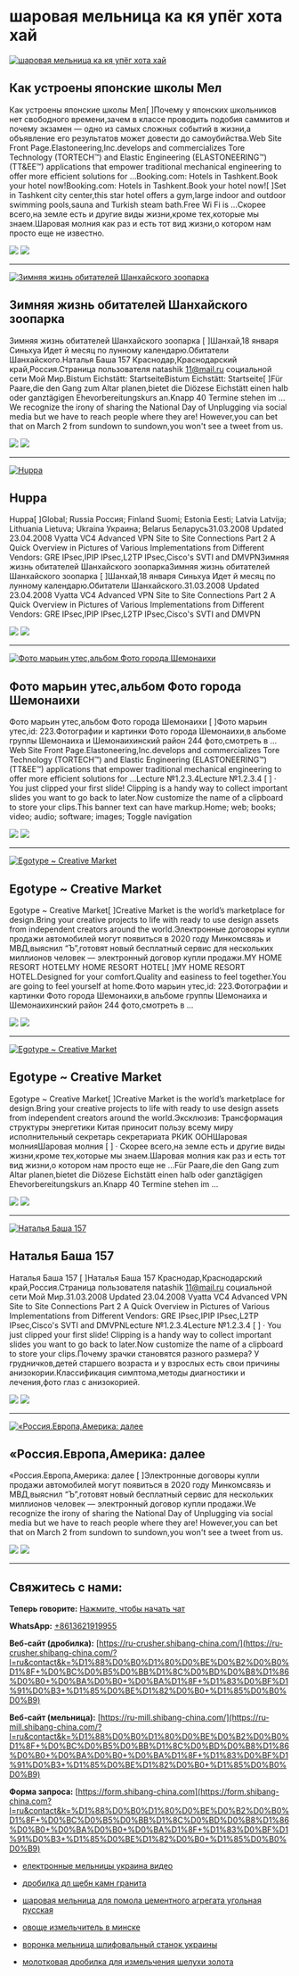 # шаровая мельница ка кя упёг хота хай

<a href="https://swt.shibang-china.com/?l=ru&img&k=%D1%88%D0%B0%D1%80%D0%BE%D0%B2%D0%B0%D1%8F+%D0%BC%D0%B5%D0%BB%D1%8C%D0%BD%D0%B8%D1%86%D0%B0+%D0%BA%D0%B0+%D0%BA%D1%8F+%D1%83%D0%BF%D1%91%D0%B3+%D1%85%D0%BE%D1%82%D0%B0+%D1%85%D0%B0%D0%B9" target="_blank">![шаровая мельница ка кя упёг хота хай](http://static.shibang-china.com/all-800x300/1401.jpg)</a>

## Как устроены японские школы Мел
Как устроены японские школы Мел[ ]Почему у японских школьников нет свободного времени,зачем в классе проводить подобия саммитов и почему экзамен — одно из самых сложных событий в жизни,а объявление его результатов может довести до самоубийства.Web Site Front Page.Elastoneering,Inc.develops and commercializes Tore Technology (TORTECH™) and Elastic Engineering (ELASTONEERING™) (TT&amp;EE™) applications that empower traditional mechanical engineering to offer more efficient solutions for …Booking.com: Hotels in Tashkent.Book your hotel now!Booking.com: Hotels in Tashkent.Book your hotel now![ ]Set in Tashkent city center,this star hotel offers a gym,large indoor and outdoor swimming pools,sauna and Turkish steam bath.Free Wi Fi is …Скорее всего,на земле есть и другие виды жизни,кроме тех,которые мы знаем.Шаровая молния как раз и есть тот вид жизни,о котором нам просто еще не известно.


<a href="https://whatsapp.shibangsoft.com/WhatsApp.php" target="_blank" title="WhatsApp">![](http://static.shibang-china.com/icon/whatsapp.png)</a> <a href="https://swt.shibang-china.com/?l=ru&icon&k=%D1%88%D0%B0%D1%80%D0%BE%D0%B2%D0%B0%D1%8F+%D0%BC%D0%B5%D0%BB%D1%8C%D0%BD%D0%B8%D1%86%D0%B0+%D0%BA%D0%B0+%D0%BA%D1%8F+%D1%83%D0%BF%D1%91%D0%B3+%D1%85%D0%BE%D1%82%D0%B0+%D1%85%D0%B0%D0%B9" target="_blank">![](http://static.shibang-china.com/icon/chat-ru.png)</a>

---

<a href="https://swt.shibang-china.com/?l=ru&img&k=%D1%88%D0%B0%D1%80%D0%BE%D0%B2%D0%B0%D1%8F+%D0%BC%D0%B5%D0%BB%D1%8C%D0%BD%D0%B8%D1%86%D0%B0+%D0%BA%D0%B0+%D0%BA%D1%8F+%D1%83%D0%BF%D1%91%D0%B3+%D1%85%D0%BE%D1%82%D0%B0+%D1%85%D0%B0%D0%B9" target="_blank">![Зимняя жизнь обитателей Шанхайского зоопарка](http://static.shibang-china.com/all-800x300/604.jpg)</a>

## Зимняя жизнь обитателей Шанхайского зоопарка
Зимняя жизнь обитателей Шанхайского зоопарка [ ]Шанхай,18 января Синьхуа  Идет й месяц по лунному календарю.Обитатели Шанхайского.Наталья Баша 157 Краснодар,Краснодарский край,Россия.Страница пользователя natashik 11@mail.ru социальной сети Мой Мир.Bistum Eichst&#228;tt: StartseiteBistum Eichst&#228;tt: Startseite[ ]F&#252;r Paare,die den Gang zum Altar planen,bietet die Di&#246;zese Eichst&#228;tt einen halb oder ganzt&#228;gigen Ehevorbereitungskurs an.Knapp 40 Termine stehen im …We recognize the irony of sharing the National Day of Unplugging via social media but we have to reach people where they are! However,you can bet that on March 2 from sundown to sundown,you won't see a tweet from us.


<a href="https://whatsapp.shibangsoft.com/WhatsApp.php" target="_blank" title="WhatsApp">![](http://static.shibang-china.com/icon/whatsapp.png)</a> <a href="https://swt.shibang-china.com/?l=ru&icon&k=%D1%88%D0%B0%D1%80%D0%BE%D0%B2%D0%B0%D1%8F+%D0%BC%D0%B5%D0%BB%D1%8C%D0%BD%D0%B8%D1%86%D0%B0+%D0%BA%D0%B0+%D0%BA%D1%8F+%D1%83%D0%BF%D1%91%D0%B3+%D1%85%D0%BE%D1%82%D0%B0+%D1%85%D0%B0%D0%B9" target="_blank">![](http://static.shibang-china.com/icon/chat-ru.png)</a>

---

<a href="https://swt.shibang-china.com/?l=ru&img&k=%D1%88%D0%B0%D1%80%D0%BE%D0%B2%D0%B0%D1%8F+%D0%BC%D0%B5%D0%BB%D1%8C%D0%BD%D0%B8%D1%86%D0%B0+%D0%BA%D0%B0+%D0%BA%D1%8F+%D1%83%D0%BF%D1%91%D0%B3+%D1%85%D0%BE%D1%82%D0%B0+%D1%85%D0%B0%D0%B9" target="_blank">![Huppa](http://static.shibang-china.com/all-800x300/748.jpg)</a>

## Huppa
Huppa[ ]Global; Russia Россия; Finland Suomi; Estonia Eesti; Latvia Latvija; Lithuania Lietuva; Ukraina Украина; Belarus Беларусь31.03.2008 Updated 23.04.2008 Vyatta VC4 Advanced VPN Site to Site Connections Part 2 A Quick Overview in Pictures of Various Implementations from Different Vendors: GRE IPsec,IPIP IPsec,L2TP IPsec,Cisco's SVTI and DMVPNЗимняя жизнь обитателей Шанхайского зоопаркаЗимняя жизнь обитателей Шанхайского зоопарка [ ]Шанхай,18 января Синьхуа  Идет й месяц по лунному календарю.Обитатели Шанхайского.31.03.2008 Updated 23.04.2008 Vyatta VC4 Advanced VPN Site to Site Connections Part 2 A Quick Overview in Pictures of Various Implementations from Different Vendors: GRE IPsec,IPIP IPsec,L2TP IPsec,Cisco's SVTI and DMVPN


<a href="https://whatsapp.shibangsoft.com/WhatsApp.php" target="_blank" title="WhatsApp">![](http://static.shibang-china.com/icon/whatsapp.png)</a> <a href="https://swt.shibang-china.com/?l=ru&icon&k=%D1%88%D0%B0%D1%80%D0%BE%D0%B2%D0%B0%D1%8F+%D0%BC%D0%B5%D0%BB%D1%8C%D0%BD%D0%B8%D1%86%D0%B0+%D0%BA%D0%B0+%D0%BA%D1%8F+%D1%83%D0%BF%D1%91%D0%B3+%D1%85%D0%BE%D1%82%D0%B0+%D1%85%D0%B0%D0%B9" target="_blank">![](http://static.shibang-china.com/icon/chat-ru.png)</a>

---

<a href="https://swt.shibang-china.com/?l=ru&img&k=%D1%88%D0%B0%D1%80%D0%BE%D0%B2%D0%B0%D1%8F+%D0%BC%D0%B5%D0%BB%D1%8C%D0%BD%D0%B8%D1%86%D0%B0+%D0%BA%D0%B0+%D0%BA%D1%8F+%D1%83%D0%BF%D1%91%D0%B3+%D1%85%D0%BE%D1%82%D0%B0+%D1%85%D0%B0%D0%B9" target="_blank">![Фото марьин утес,альбом Фото города Шемонаихи](http://static.shibang-china.com/all-800x300/884.jpg)</a>

## Фото марьин утес,альбом Фото города Шемонаихи
Фото марьин утес,альбом Фото города Шемонаихи [ ]Фото марьин утес,id: 223.Фотографии и картинки Фото города Шемонаихи,в альбоме группы Шемонаиха и Шемонаихинский район 244 фото,смотреть в …Web Site Front Page.Elastoneering,Inc.develops and commercializes Tore Technology (TORTECH™) and Elastic Engineering (ELASTONEERING™) (TT&amp;EE™) applications that empower traditional mechanical engineering to offer more efficient solutions for …Lecture №1.2.3.4Lecture №1.2.3.4 [ ]&nbsp;&#0183;&#32;You just clipped your first slide! Clipping is a handy way to collect important slides you want to go back to later.Now customize the name of a clipboard to store your clips.This banner text can have markup.Home; web; books; video; audio; software; images; Toggle navigation


<a href="https://whatsapp.shibangsoft.com/WhatsApp.php" target="_blank" title="WhatsApp">![](http://static.shibang-china.com/icon/whatsapp.png)</a> <a href="https://swt.shibang-china.com/?l=ru&icon&k=%D1%88%D0%B0%D1%80%D0%BE%D0%B2%D0%B0%D1%8F+%D0%BC%D0%B5%D0%BB%D1%8C%D0%BD%D0%B8%D1%86%D0%B0+%D0%BA%D0%B0+%D0%BA%D1%8F+%D1%83%D0%BF%D1%91%D0%B3+%D1%85%D0%BE%D1%82%D0%B0+%D1%85%D0%B0%D0%B9" target="_blank">![](http://static.shibang-china.com/icon/chat-ru.png)</a>

---

<a href="https://swt.shibang-china.com/?l=ru&img&k=%D1%88%D0%B0%D1%80%D0%BE%D0%B2%D0%B0%D1%8F+%D0%BC%D0%B5%D0%BB%D1%8C%D0%BD%D0%B8%D1%86%D0%B0+%D0%BA%D0%B0+%D0%BA%D1%8F+%D1%83%D0%BF%D1%91%D0%B3+%D1%85%D0%BE%D1%82%D0%B0+%D1%85%D0%B0%D0%B9" target="_blank">![Egotype ~ Creative Market](http://static.shibang-china.com/all-800x300/457.jpg)</a>

## Egotype ~ Creative Market
Egotype ~ Creative Market[ ]Creative Market is the world’s marketplace for design.Bring your creative projects to life with ready to use design assets from independent creators around the world.Электронные договоры купли продажи автомобилей могут появиться в 2020 году Минкомсвязь и МВД,выяснил “Ъ”,готовят новый бесплатный сервис для нескольких миллионов человек — электронный договор купли продажи.MY HOME RESORT HOTELMY HOME RESORT HOTEL[ ]MY HOME RESORT HOTEL.Designed for your comfort.Quality and easiness to feel together.You are going to feel yourself at home.Фото марьин утес,id: 223.Фотографии и картинки Фото города Шемонаихи,в альбоме группы Шемонаиха и Шемонаихинский район 244 фото,смотреть в …


<a href="https://whatsapp.shibangsoft.com/WhatsApp.php" target="_blank" title="WhatsApp">![](http://static.shibang-china.com/icon/whatsapp.png)</a> <a href="https://swt.shibang-china.com/?l=ru&icon&k=%D1%88%D0%B0%D1%80%D0%BE%D0%B2%D0%B0%D1%8F+%D0%BC%D0%B5%D0%BB%D1%8C%D0%BD%D0%B8%D1%86%D0%B0+%D0%BA%D0%B0+%D0%BA%D1%8F+%D1%83%D0%BF%D1%91%D0%B3+%D1%85%D0%BE%D1%82%D0%B0+%D1%85%D0%B0%D0%B9" target="_blank">![](http://static.shibang-china.com/icon/chat-ru.png)</a>

---

<a href="https://swt.shibang-china.com/?l=ru&img&k=%D1%88%D0%B0%D1%80%D0%BE%D0%B2%D0%B0%D1%8F+%D0%BC%D0%B5%D0%BB%D1%8C%D0%BD%D0%B8%D1%86%D0%B0+%D0%BA%D0%B0+%D0%BA%D1%8F+%D1%83%D0%BF%D1%91%D0%B3+%D1%85%D0%BE%D1%82%D0%B0+%D1%85%D0%B0%D0%B9" target="_blank">![Egotype ~ Creative Market](http://static.shibang-china.com/all-800x300/500.jpg)</a>

## Egotype ~ Creative Market
Egotype ~ Creative Market[ ]Creative Market is the world’s marketplace for design.Bring your creative projects to life with ready to use design assets from independent creators around the world.Эксклюзив: Трансформация структуры энергетики Китая приносит пользу всему миру исполнительный секретарь секретариата РКИК ООНШаровая молнияШаровая молния [ ]&nbsp;&#0183;&#32;Скорее всего,на земле есть и другие виды жизни,кроме тех,которые мы знаем.Шаровая молния как раз и есть тот вид жизни,о котором нам просто еще не …F&#252;r Paare,die den Gang zum Altar planen,bietet die Di&#246;zese Eichst&#228;tt einen halb oder ganzt&#228;gigen Ehevorbereitungskurs an.Knapp 40 Termine stehen im …


<a href="https://whatsapp.shibangsoft.com/WhatsApp.php" target="_blank" title="WhatsApp">![](http://static.shibang-china.com/icon/whatsapp.png)</a> <a href="https://swt.shibang-china.com/?l=ru&icon&k=%D1%88%D0%B0%D1%80%D0%BE%D0%B2%D0%B0%D1%8F+%D0%BC%D0%B5%D0%BB%D1%8C%D0%BD%D0%B8%D1%86%D0%B0+%D0%BA%D0%B0+%D0%BA%D1%8F+%D1%83%D0%BF%D1%91%D0%B3+%D1%85%D0%BE%D1%82%D0%B0+%D1%85%D0%B0%D0%B9" target="_blank">![](http://static.shibang-china.com/icon/chat-ru.png)</a>

---

<a href="https://swt.shibang-china.com/?l=ru&img&k=%D1%88%D0%B0%D1%80%D0%BE%D0%B2%D0%B0%D1%8F+%D0%BC%D0%B5%D0%BB%D1%8C%D0%BD%D0%B8%D1%86%D0%B0+%D0%BA%D0%B0+%D0%BA%D1%8F+%D1%83%D0%BF%D1%91%D0%B3+%D1%85%D0%BE%D1%82%D0%B0+%D1%85%D0%B0%D0%B9" target="_blank">![Наталья Баша 157](http://static.shibang-china.com/all-800x300/1119.jpg)</a>

## Наталья Баша 157
Наталья Баша 157 [ ]Наталья Баша 157 Краснодар,Краснодарский край,Россия.Страница пользователя natashik 11@mail.ru социальной сети Мой Мир.31.03.2008 Updated 23.04.2008 Vyatta VC4 Advanced VPN Site to Site Connections Part 2 A Quick Overview in Pictures of Various Implementations from Different Vendors: GRE IPsec,IPIP IPsec,L2TP IPsec,Cisco's SVTI and DMVPNLecture №1.2.3.4Lecture №1.2.3.4 [ ]&nbsp;&#0183;&#32;You just clipped your first slide! Clipping is a handy way to collect important slides you want to go back to later.Now customize the name of a clipboard to store your clips.Почему зрачки становятся разного размера? У грудничков,детей старшего возраста и у взрослых есть свои причины анизокории.Классификация симптома,методы диагностики и лечения,фото глаз с анизокорией.


<a href="https://whatsapp.shibangsoft.com/WhatsApp.php" target="_blank" title="WhatsApp">![](http://static.shibang-china.com/icon/whatsapp.png)</a> <a href="https://swt.shibang-china.com/?l=ru&icon&k=%D1%88%D0%B0%D1%80%D0%BE%D0%B2%D0%B0%D1%8F+%D0%BC%D0%B5%D0%BB%D1%8C%D0%BD%D0%B8%D1%86%D0%B0+%D0%BA%D0%B0+%D0%BA%D1%8F+%D1%83%D0%BF%D1%91%D0%B3+%D1%85%D0%BE%D1%82%D0%B0+%D1%85%D0%B0%D0%B9" target="_blank">![](http://static.shibang-china.com/icon/chat-ru.png)</a>

---

<a href="https://swt.shibang-china.com/?l=ru&img&k=%D1%88%D0%B0%D1%80%D0%BE%D0%B2%D0%B0%D1%8F+%D0%BC%D0%B5%D0%BB%D1%8C%D0%BD%D0%B8%D1%86%D0%B0+%D0%BA%D0%B0+%D0%BA%D1%8F+%D1%83%D0%BF%D1%91%D0%B3+%D1%85%D0%BE%D1%82%D0%B0+%D1%85%D0%B0%D0%B9" target="_blank">![&#171;Россия.Европа,Америка: далее](http://static.shibang-china.com/all-800x300/1277.jpg)</a>

## &#171;Россия.Европа,Америка: далее
&#171;Россия.Европа,Америка: далее [ ]Электронные договоры купли продажи автомобилей могут появиться в 2020 году Минкомсвязь и МВД,выяснил “Ъ”,готовят новый бесплатный сервис для нескольких миллионов человек — электронный договор купли продажи.We recognize the irony of sharing the National Day of Unplugging via social media but we have to reach people where they are! However,you can bet that on March 2 from sundown to sundown,you won't see a tweet from us.

<a href="https://whatsapp.shibangsoft.com/WhatsApp.php" target="_blank" title="WhatsApp">![](http://static.shibang-china.com/icon/whatsapp.png)</a> <a href="https://swt.shibang-china.com/?l=ru&icon&k=%D1%88%D0%B0%D1%80%D0%BE%D0%B2%D0%B0%D1%8F+%D0%BC%D0%B5%D0%BB%D1%8C%D0%BD%D0%B8%D1%86%D0%B0+%D0%BA%D0%B0+%D0%BA%D1%8F+%D1%83%D0%BF%D1%91%D0%B3+%D1%85%D0%BE%D1%82%D0%B0+%D1%85%D0%B0%D0%B9" target="_blank">![](http://static.shibang-china.com/icon/chat-ru.png)</a>

---
## Свяжитесь с нами:

**Теперь говорите:** [Нажмите, чтобы начать чат](https://swt.shibang-china.com?l=ru&contact&k=%D1%88%D0%B0%D1%80%D0%BE%D0%B2%D0%B0%D1%8F+%D0%BC%D0%B5%D0%BB%D1%8C%D0%BD%D0%B8%D1%86%D0%B0+%D0%BA%D0%B0+%D0%BA%D1%8F+%D1%83%D0%BF%D1%91%D0%B3+%D1%85%D0%BE%D1%82%D0%B0+%D1%85%D0%B0%D0%B9)

**WhatsApp:**  [+8613621919955](https://whatsapp.shibangsoft.com/WhatsApp.php)

**Веб-сайт (дробилка):** [https://ru-crusher.shibang-china.com/](https://ru-crusher.shibang-china.com/?l=ru&contact&k=%D1%88%D0%B0%D1%80%D0%BE%D0%B2%D0%B0%D1%8F+%D0%BC%D0%B5%D0%BB%D1%8C%D0%BD%D0%B8%D1%86%D0%B0+%D0%BA%D0%B0+%D0%BA%D1%8F+%D1%83%D0%BF%D1%91%D0%B3+%D1%85%D0%BE%D1%82%D0%B0+%D1%85%D0%B0%D0%B9)

**Веб-сайт (мельница):** [https://ru-mill.shibang-china.com/](https://ru-mill.shibang-china.com/?l=ru&contact&k=%D1%88%D0%B0%D1%80%D0%BE%D0%B2%D0%B0%D1%8F+%D0%BC%D0%B5%D0%BB%D1%8C%D0%BD%D0%B8%D1%86%D0%B0+%D0%BA%D0%B0+%D0%BA%D1%8F+%D1%83%D0%BF%D1%91%D0%B3+%D1%85%D0%BE%D1%82%D0%B0+%D1%85%D0%B0%D0%B9)

**Форма запроса:** [https://form.shibang-china.com](https://form.shibang-china.com?l=ru&contact&k=%D1%88%D0%B0%D1%80%D0%BE%D0%B2%D0%B0%D1%8F+%D0%BC%D0%B5%D0%BB%D1%8C%D0%BD%D0%B8%D1%86%D0%B0+%D0%BA%D0%B0+%D0%BA%D1%8F+%D1%83%D0%BF%D1%91%D0%B3+%D1%85%D0%BE%D1%82%D0%B0+%D1%85%D0%B0%D0%B9)

* [електронные мельницы украина видео](../106/%D0%B5%D0%BB%D0%B5%D0%BA%D1%82%D1%80%D0%BE%D0%BD%D0%BD%D1%8B%D0%B5%20%D0%BC%D0%B5%D0%BB%D1%8C%D0%BD%D0%B8%D1%86%D1%8B%20%D1%83%D0%BA%D1%80%D0%B0%D0%B8%D0%BD%D0%B0%20%D0%B2%D0%B8%D0%B4%D0%B5%D0%BE.md)

* [дробилка дл щебн камн гранита](../108/%D0%B4%D1%80%D0%BE%D0%B1%D0%B8%D0%BB%D0%BA%D0%B0%20%D0%B4%D0%BB%20%D1%89%D0%B5%D0%B1%D0%BD%20%D0%BA%D0%B0%D0%BC%D0%BD%20%D0%B3%D1%80%D0%B0%D0%BD%D0%B8%D1%82%D0%B0.md)

* [шаровая мельница для помола цементного агрегата угольная русская](../120/%D1%88%D0%B0%D1%80%D0%BE%D0%B2%D0%B0%D1%8F%20%D0%BC%D0%B5%D0%BB%D1%8C%D0%BD%D0%B8%D1%86%D0%B0%20%D0%B4%D0%BB%D1%8F%20%D0%BF%D0%BE%D0%BC%D0%BE%D0%BB%D0%B0%20%D1%86%D0%B5%D0%BC%D0%B5%D0%BD%D1%82%D0%BD%D0%BE%D0%B3%D0%BE%20%D0%B0%D0%B3%D1%80%D0%B5%D0%B3%D0%B0%D1%82%D0%B0%20%D1%83%D0%B3%D0%BE%D0%BB%D1%8C%D0%BD%D0%B0%D1%8F%20%D1%80%D1%83%D1%81%D1%81%D0%BA%D0%B0%D1%8F.md)

* [овоще измельчитель в минске](../106/%D0%BE%D0%B2%D0%BE%D1%89%D0%B5%20%D0%B8%D0%B7%D0%BC%D0%B5%D0%BB%D1%8C%D1%87%D0%B8%D1%82%D0%B5%D0%BB%D1%8C%20%D0%B2%20%D0%BC%D0%B8%D0%BD%D1%81%D0%BA%D0%B5.md)

* [воронка мельница шлифовальный станок украины](../109/%D0%B2%D0%BE%D1%80%D0%BE%D0%BD%D0%BA%D0%B0%20%D0%BC%D0%B5%D0%BB%D1%8C%D0%BD%D0%B8%D1%86%D0%B0%20%D1%88%D0%BB%D0%B8%D1%84%D0%BE%D0%B2%D0%B0%D0%BB%D1%8C%D0%BD%D1%8B%D0%B9%20%D1%81%D1%82%D0%B0%D0%BD%D0%BE%D0%BA%20%D1%83%D0%BA%D1%80%D0%B0%D0%B8%D0%BD%D1%8B.md)

* [молотковая дробилка для измельчения шелухи золота](../118/%D0%BC%D0%BE%D0%BB%D0%BE%D1%82%D0%BA%D0%BE%D0%B2%D0%B0%D1%8F%20%D0%B4%D1%80%D0%BE%D0%B1%D0%B8%D0%BB%D0%BA%D0%B0%20%D0%B4%D0%BB%D1%8F%20%D0%B8%D0%B7%D0%BC%D0%B5%D0%BB%D1%8C%D1%87%D0%B5%D0%BD%D0%B8%D1%8F%20%D1%88%D0%B5%D0%BB%D1%83%D1%85%D0%B8%20%D0%B7%D0%BE%D0%BB%D0%BE%D1%82%D0%B0.md)